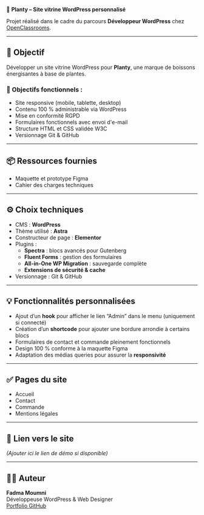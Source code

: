 🌿 **Planty – Site vitrine WordPress personnalisé**

Projet réalisé dans le cadre du parcours **Développeur WordPress** chez [OpenClassrooms](https://openclassrooms.com/).

---

## 🎯 Objectif

Développer un site vitrine WordPress pour **Planty**, une marque de boissons énergisantes à base de plantes.

### 🔧 Objectifs fonctionnels :

- Site responsive (mobile, tablette, desktop)
- Contenu 100 % administrable via WordPress
- Mise en conformité RGPD
- Formulaires fonctionnels avec envoi d'e-mail
- Structure HTML et CSS validée W3C
- Versionnage Git & GitHub

---

## 📦 Ressources fournies

- Maquette et prototype Figma
- Cahier des charges techniques

---

## ⚙️ Choix techniques

- CMS : **WordPress**
- Thème utilisé : **Astra**
- Constructeur de page : **Elementor**
- Plugins :
  - **Spectra** : blocs avancés pour Gutenberg
  - **Fluent Forms** : gestion des formulaires
  - **All-in-One WP Migration** : sauvegarde complète
  - **Extensions de sécurité & cache**
- Versionnage : Git & GitHub

---

## 💡 Fonctionnalités personnalisées

- Ajout d’un **hook** pour afficher le lien “Admin” dans le menu (uniquement si connecté)
- Création d’un **shortcode** pour ajouter une bordure arrondie à certains blocs
- Formulaires de contact et commande pleinement fonctionnels
- Design 100 % conforme à la maquette Figma
- Adaptation des médias queries pour assurer la **responsivité**

---

## ✅ Pages du site

- Accueil
- Contact
- Commande
- Mentions légales

---

## 🔗 Lien vers le site

*(Ajouter ici le lien de démo si disponible)*

---

## 👩‍💻 Auteur

**Fadma Moumni**  
Développeuse WordPress & Web Designer  
[Portfolio GitHub](https://github.com/Fadma-MOUMNI)
